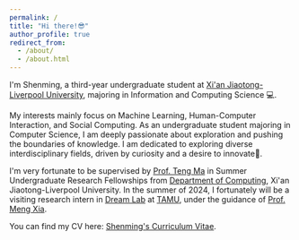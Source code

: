 ```yaml
---
permalink: /
title: "Hi there!😎"
author_profile: true
redirect_from: 
  - /about/
  - /about.html
---
```


I'm Shenming, a third-year undergraduate student at [Xi'an Jiaotong-Liverpool University](https://www.xjtlu.edu.cn/en), majoring in Information and Computing Science 💻. 
  
My interests mainly focus on Machine Learning, Human-Computer Interaction, and Social Computing. As an undergraduate student majoring in Computer Science, I am deeply passionate about exploration and pushing the boundaries of knowledge. I am dedicated to exploring diverse interdisciplinary fields, driven by curiosity and a desire to innovate💖.

I'm very fortunate to be supervised by [Prof. Teng Ma](https://scholar.xjtlu.edu.cn/en/persons/TengMa) in Summer Undergraduate Research Fellowships from [Department of Computing](https://scholar.xjtlu.edu.cn/en/organisations/department-of-computing), Xi'an Jiaotong-Liverpool University. In the summer of 2024, I fortunately will be a visiting research intern in [Dream Lab](https://www.xiameng.org/DreamLab/) at [TAMU](https://www.tamu.edu/index.html), under the guidance of [Prof. Meng Xia](https://www.xiameng.org/).

You can find my CV here: [Shenming's Curriculum Vitae](../assets/Curriculum_Vitae.pdf).
